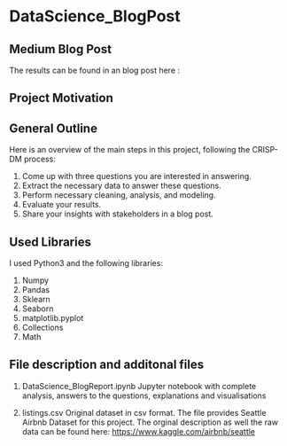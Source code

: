 # DataScience_BlogPost

## Medium Blog Post
The results can be found in an blog post here :

## Project Motivation

## General Outline
Here is an overview of the main steps in this project, following the CRISP-DM process:  
  1. Come up with three questions you are interested in answering. 
  2. Extract the necessary data to answer these questions. 
  3. Perform necessary cleaning, analysis, and modeling. 
  4. Evaluate your results. 
  5. Share your insights with stakeholders in a blog post.

## Used Libraries

I used Python3 and the following libraries:
1. Numpy
2. Pandas
3. Sklearn
4. Seaborn
5. matplotlib.pyplot
6. Collections
7. Math


## File description and additonal files
1. DataScience_BlogReport.ipynb
Jupyter notebook with complete analysis, answers to the questions, explanations and visualisations

2. listings.csv
Original dataset in csv format. The file provides Seattle Airbnb Dataset for this project. The orginal description as well the raw data can be found here: https://www.kaggle.com/airbnb/seattle
